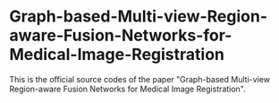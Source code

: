 # Graph-based-Multi-view-Region-aware-Fusion-Networks-for-Medical-Image-Registration
This is the official source codes of the paper "Graph-based Multi-view Region-aware Fusion Networks for Medical Image Registration".
